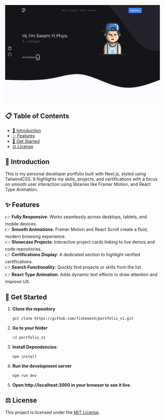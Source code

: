 <a href="https://www.syp.dev" target="_blank" rel="noopener noreferrer">
  <img src="./public/assets/preview.png" alt="Preview" />
</a>

## 📋 Table of Contents

- [👋 Introduction](#-introduction)
- [✨ Features](#-features)
- [🚀 Get Started](#-get-started)
- [⚖️ License](#️-license)

## 👋 Introduction
This is my personal developer portfolio built with Next.js, styled using TailwindCSS. It highlights my skills, projects, and certifications with a focus on smooth user interaction using libraries like Framer Motion, and React Type Animation.

## ✨ Features

👉 **Fully Responsive**: Works seamlessly across desktops, tablets, and mobile devices.  
👉 **Smooth Animations**: Framer Motion and React Scroll create a fluid, modern browsing experience.   
👉 **Showcase Projects**: Interactive project cards linking to live demos and code repositories.  
👉 **Certifications Display**: A dedicated section to highlight verified certifications.  
👉 **Search Functionality**: Quickly find projects or skills from the list.  
👉 **React Type Animation**: Adds dynamic text effects to draw attention and improve UX.

## 🚀 Get Started

1. **Clone the repository**

   ```bash
   git clone https://github.com/fisheeesh/portfolio_v1.git
2. **Go to your folder**
   ```bash
   cd portfolio_v1 
3. **Install Dependencies**:
   ```bash  
   npm install
4. **Run the development server**
    ```bash
    npm run dev
5. 	**Open http://localhost:3000 in your browser to see it live.**

## ⚖️ License

This project is licensed under the [MIT License](LICENSE).
